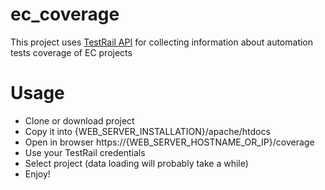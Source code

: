 # ec_coverage

This project uses [TestRail API](http://docs.gurock.com/testrail-api2/start) for collecting information about automation tests coverage of EC projects

# Usage

* Clone or download project
* Copy it into {WEB_SERVER_INSTALLATION}/apache/htdocs
* Open in browser https://{WEB_SERVER_HOSTNAME_OR_IP}/coverage
* Use your TestRail credentials
* Select project (data loading will probably take a while)
* Enjoy!
